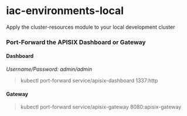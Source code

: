 # iac-environments-local

Apply the cluster-resources module to your local development cluster

### Port-Forward the APISIX Dashboard or Gateway

#### Dashboard
*Username/Password: admin/admin*
> kubectl port-forward service/apisix-dashboard 1337:http

#### Gateway
> kubectl port-forward service/apisix-gateway 8080:apisix-gateway
